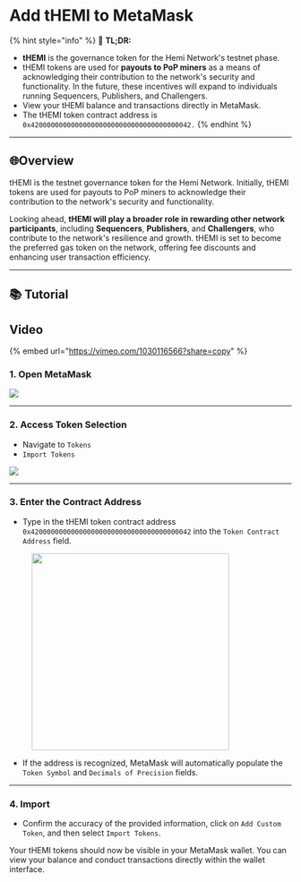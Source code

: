 # Add tHEMI to MetaMask

{% hint style="info" %}
📜 **TL;DR:**

* **tHEMI** is the governance token for the Hemi Network's testnet phase.
* tHEMI tokens are used for **payouts to PoP miners** as a means of acknowledging their contribution to the network's security and functionality. In the future, these incentives will expand to individuals running Sequencers, Publishers, and Challengers.
* View your tHEMI balance and transactions directly in MetaMask.
* The tHEMI token contract address is `0x4200000000000000000000000000000000000042.`
{% endhint %}

***

## 🌐Overview

tHEMI is the testnet governance token for the Hemi Network. Initially, tHEMI tokens are used for payouts to PoP miners to acknowledge their contribution to the network's security and functionality.

Looking ahead, **tHEMI will play a broader role in rewarding other network participants**, including **Sequencers**, **Publishers**, and **Challengers**, who contribute to the network's resilience and growth. tHEMI is set to become the preferred gas token on the network, offering fee discounts and enhancing user transaction efficiency.

***

## 📚 Tutorial

## Video

{% embed url="https://vimeo.com/1030116566?share=copy" %}

### 1. Open MetaMask

![](<../../../.gitbook/assets/1 (1).png>)

***

### 2. Access Token Selection

* Navigate to `Tokens`
* `Import Tokens`

![](<../../../.gitbook/assets/2 (1).png>)

***

### 3. **Enter the Contract Address**

* Type in the tHEMI token contract address `0x4200000000000000000000000000000000000042` into the `Token Contract Address` field.

<figure><img src="../../../.gitbook/assets/3 (1).png" alt="" width="352"><figcaption></figcaption></figure>

* If the address is recognized, MetaMask will automatically populate the `Token Symbol` and `Decimals of Precision` fields.

***

### 4. Import

* Confirm the accuracy of the provided information, click on `Add Custom Token`, and then select `Import Tokens`.

Your tHEMI tokens should now be visible in your MetaMask wallet. You can view your balance and conduct transactions directly within the wallet interface.
